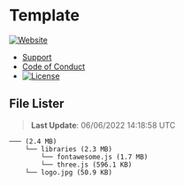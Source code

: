 # Template

[![Website](https://img.shields.io/website?down_color=%23F00&down_message=Down&label=Website&up_color=%2308F&up_message=Online&url=https%3A%2F%2Fassets.wixonic.fr)](https://github.com/Wixonic/Assets)

- [Support](https://github.com/Wixonic/Assets/blob/Default/.github/SUPPORT.md)
- [Code of Conduct](https://github.com/Wixonic/Assets/blob/Default/.github/CODE_OF_CONDUCT.md)
- [![License](https://img.shields.io/github/license/Wixonic/Assets?color=%23555&label=License)](https://github.com/Wixonic/Assets/blob/Default/LICENSE.txt)

## File Lister
<!-- File Lister Display -->
> **Last Update**: 06/06/2022 14:18:58 UTC

```
─── (2.4 MB) 
    └── libraries (2.3 MB) 
        └── fontawesome.js (1.7 MB)
        └── three.js (596.1 KB)
    └── logo.jpg (50.9 KB)
```
<!-- File Lister Display -->
